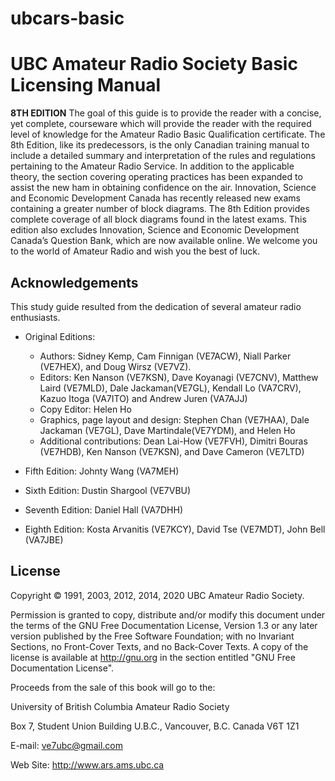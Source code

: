 # ubcars-basic
# UBC Amateur Radio Society Basic Licensing Manual

**8TH EDITION**
The goal of this guide is to provide the reader with a concise, yet complete, courseware which will
provide the reader with the required level of knowledge for the Amateur Radio Basic Qualification
certificate. The 8th Edition, like its predecessors, is the only Canadian training manual to include a
detailed summary and interpretation of the rules and regulations pertaining to the Amateur Radio
Service. In addition to the applicable theory, the section covering operating practices has been expanded
to assist the new ham in obtaining confidence on the air. Innovation, Science and Economic Development
Canada has recently released new exams containing a greater number of block diagrams. The 8th
Edition provides complete coverage of all block diagrams found in the latest exams. This edition also
excludes Innovation, Science and Economic Development Canada’s Question Bank, which are now
available online. We welcome you to the world of Amateur Radio and wish you the best of luck.

## Acknowledgements
This study guide resulted from the dedication of several amateur radio enthusiasts.

* Original Editions: 
  * Authors: Sidney Kemp, Cam Finnigan (VE7ACW), Niall Parker (VE7HEX), and Doug Wirsz (VE7VZ).
  * Editors: Ken Nanson (VE7KSN), Dave Koyanagi (VE7CNV), Matthew Laird (VE7MLD), Dale Jackaman(VE7GL), Kendall Lo (VA7CRV), Kazuo Itoga (VA7ITO) and Andrew Juren (VA7AJJ)
  * Copy Editor: Helen Ho
  * Graphics, page layout and design: Stephen Chan (VE7HAA), Dale Jackaman (VE7GL), Dave Martindale(VE7YDM), and Helen Ho
  * Additional contributions: Dean Lai-How (VE7FVH), Dimitri Bouras (VE7HDB), Ken Nanson (VE7KSN), and Dave Cameron (VE7LTD)

* Fifth Edition: Johnty Wang (VA7MEH)
* Sixth Edition: Dustin Shargool (VE7VBU)
* Seventh Edition: Daniel Hall (VA7DHH)
* Eighth Edition: Kosta Arvanitis (VE7KCY), David Tse (VE7MDT), John Bell (VA7JBE)

## License
Copyright © 1991, 2003, 2012, 2014, 2020 UBC Amateur Radio Society.

Permission is granted to copy, distribute and/or modify this document under the terms of the GNU Free Documentation License, Version 1.3 or any later version published by the Free Software Foundation; with no Invariant Sections, no Front-Cover Texts, and no Back-Cover Texts. A copy of the license is available at http://gnu.org in the section entitled "GNU Free Documentation License".

Proceeds from the sale of this book will go to the:

University of British Columbia Amateur Radio Society

Box 7, Student Union Building U.B.C.,
Vancouver, B.C.
Canada V6T 1Z1

E-mail: ve7ubc@gmail.com

Web Site: http://www.ars.ams.ubc.ca
